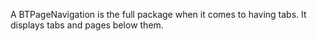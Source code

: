 A BTPageNavigation is the full package when it comes to having tabs. It displays tabs and pages below them.